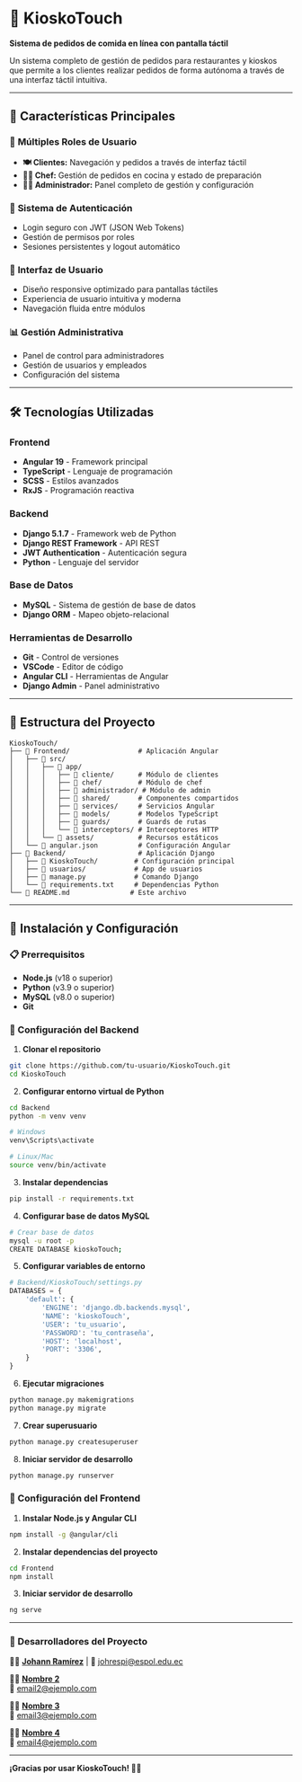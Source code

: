 # 🍔 KioskoTouch

**Sistema de pedidos de comida en línea con pantalla táctil**

Un sistema completo de gestión de pedidos para restaurantes y kioskos que permite a los clientes realizar pedidos de forma autónoma a través de una interfaz táctil intuitiva.

---

## 🎯 **Características Principales**

### 👥 **Múltiples Roles de Usuario**
- **🍽️ Clientes:** Navegación y pedidos a través de interfaz táctil
- **👨‍🍳 Chef:** Gestión de pedidos en cocina y estado de preparación
- **👨‍💼 Administrador:** Panel completo de gestión y configuración

### 🔐 **Sistema de Autenticación**
- Login seguro con JWT (JSON Web Tokens)
- Gestión de permisos por roles
- Sesiones persistentes y logout automático

### 🎨 **Interfaz de Usuario**
- Diseño responsive optimizado para pantallas táctiles
- Experiencia de usuario intuitiva y moderna
- Navegación fluida entre módulos

### 📊 **Gestión Administrativa**
- Panel de control para administradores
- Gestión de usuarios y empleados
- Configuración del sistema

---

## 🛠️ **Tecnologías Utilizadas**

### **Frontend**
- **Angular 19** - Framework principal
- **TypeScript** - Lenguaje de programación
- **SCSS** - Estilos avanzados
- **RxJS** - Programación reactiva

### **Backend**
- **Django 5.1.7** - Framework web de Python
- **Django REST Framework** - API REST
- **JWT Authentication** - Autenticación segura
- **Python** - Lenguaje del servidor

### **Base de Datos**
- **MySQL** - Sistema de gestión de base de datos
- **Django ORM** - Mapeo objeto-relacional

### **Herramientas de Desarrollo**
- **Git** - Control de versiones
- **VSCode** - Editor de código
- **Angular CLI** - Herramientas de Angular
- **Django Admin** - Panel administrativo

---

## 📁 **Estructura del Proyecto**

```
KioskoTouch/
├── 📂 Frontend/                 # Aplicación Angular
│   ├── 📂 src/
│   │   ├── 📂 app/
│   │   │   ├── 📂 cliente/      # Módulo de clientes
│   │   │   ├── 📂 chef/         # Módulo de chef
│   │   │   ├── 📂 administrador/ # Módulo de admin
│   │   │   ├── 📂 shared/       # Componentes compartidos
│   │   │   ├── 📂 services/     # Servicios Angular
│   │   │   ├── 📂 models/       # Modelos TypeScript
│   │   │   ├── 📂 guards/       # Guards de rutas
│   │   │   └── 📂 interceptors/ # Interceptores HTTP
│   │   └── 📂 assets/           # Recursos estáticos
│   └── 📄 angular.json          # Configuración Angular
├── 📂 Backend/                  # Aplicación Django
│   ├── 📂 KioskoTouch/         # Configuración principal
│   ├── 📂 usuarios/            # App de usuarios
│   ├── 📄 manage.py            # Comando Django
│   └── 📄 requirements.txt     # Dependencias Python
└── 📄 README.md               # Este archivo
```

---

## 🚀 **Instalación y Configuración**

### **📋 Prerrequisitos**
- **Node.js** (v18 o superior)
- **Python** (v3.9 o superior)
- **MySQL** (v8.0 o superior)
- **Git**

### **🔧 Configuración del Backend**

1. **Clonar el repositorio**
```bash
git clone https://github.com/tu-usuario/KioskoTouch.git
cd KioskoTouch
```

2. **Configurar entorno virtual de Python**
```bash
cd Backend
python -m venv venv

# Windows
venv\Scripts\activate

# Linux/Mac
source venv/bin/activate
```

3. **Instalar dependencias**
```bash
pip install -r requirements.txt
```

4. **Configurar base de datos MySQL**
```bash
# Crear base de datos
mysql -u root -p
CREATE DATABASE kioskoTouch;
```

5. **Configurar variables de entorno**
```python
# Backend/KioskoTouch/settings.py
DATABASES = {
    'default': {
        'ENGINE': 'django.db.backends.mysql',
        'NAME': 'kioskoTouch',
        'USER': 'tu_usuario',
        'PASSWORD': 'tu_contraseña',
        'HOST': 'localhost',
        'PORT': '3306',
    }
}
```

6. **Ejecutar migraciones**
```bash
python manage.py makemigrations
python manage.py migrate
```

7. **Crear superusuario**
```bash
python manage.py createsuperuser
```

8. **Iniciar servidor de desarrollo**
```bash
python manage.py runserver
```

### **🎨 Configuración del Frontend**

1. **Instalar Node.js y Angular CLI**
```bash
npm install -g @angular/cli
```

2. **Instalar dependencias del proyecto**
```bash
cd Frontend
npm install
```

3. **Iniciar servidor de desarrollo**
```bash
ng serve
```

---

### **🔧 Desarrolladores del Proyecto**

👨‍💻 **[Johann Ramírez](https://github.com/Johrespi)** | 📧 johrespi@espol.edu.ec

👨‍💻 **[Nombre 2](https://github.com/usuario2)**   
📧 email2@ejemplo.com

👨‍💻 **[Nombre 3](https://github.com/usuario3)**   
📧 email3@ejemplo.com 

👨‍💻 **[Nombre 4](https://github.com/usuario4)**   
📧 email4@ejemplo.com 

---

**¡Gracias por usar KioskoTouch! 🍔✨**
